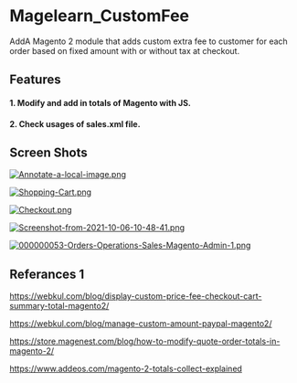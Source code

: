 # Magelearn_CustomFee
AddA Magento 2 module that adds custom extra fee to customer for each order based on fixed amount with or without tax at checkout.

## Features

#### 1. Modify and add in totals of Magento with JS.

#### 2. Check usages of sales.xml file.

## Screen Shots

[![Annotate-a-local-image.png](https://i.postimg.cc/0jp8cVbY/Annotate-a-local-image.png)](https://postimg.cc/tn4QgtdJ)

[![Shopping-Cart.png](https://i.postimg.cc/vTmjVC4H/Shopping-Cart.png)](https://postimg.cc/jwGZVg6G)

[![Checkout.png](https://i.postimg.cc/76WQRz5m/Checkout.png)](https://postimg.cc/9RypRrt7)

[![Screenshot-from-2021-10-06-10-48-41.png](https://i.postimg.cc/gcwY2qHc/Screenshot-from-2021-10-06-10-48-41.png)](https://postimg.cc/pyHN0jS3)

[![000000053-Orders-Operations-Sales-Magento-Admin-1.png](https://i.postimg.cc/HxrVHGLd/000000053-Orders-Operations-Sales-Magento-Admin-1.png)](https://postimg.cc/9RjWtnTn)

## Referances 1

https://webkul.com/blog/display-custom-price-fee-checkout-cart-summary-total-magento2/

https://webkul.com/blog/manage-custom-amount-paypal-magento2/

https://store.magenest.com/blog/how-to-modify-quote-order-totals-in-magento-2/

https://www.addeos.com/magento-2-totals-collect-explained
